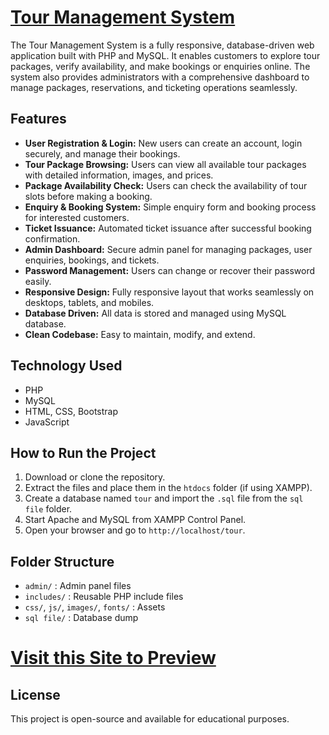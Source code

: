 # [Tour Management System](http://localhost/tour/tour/index.php)


The Tour Management System is a fully responsive, database-driven web application built with PHP and MySQL. It enables customers to explore tour packages, verify availability, and make bookings or enquiries online. The system also provides administrators with a comprehensive dashboard to manage packages, reservations, and ticketing operations seamlessly.

## Features

- **User Registration & Login:** New users can create an account, login securely, and manage their bookings.
- **Tour Package Browsing:** Users can view all available tour packages with detailed information, images, and prices.
- **Package Availability Check:** Users can check the availability of tour slots before making a booking.
- **Enquiry & Booking System:** Simple enquiry form and booking process for interested customers.
- **Ticket Issuance:** Automated ticket issuance after successful booking confirmation.
- **Admin Dashboard:** Secure admin panel for managing packages, user enquiries, bookings, and tickets.
- **Password Management:** Users can change or recover their password easily.
- **Responsive Design:** Fully responsive layout that works seamlessly on desktops, tablets, and mobiles.
- **Database Driven:** All data is stored and managed using MySQL database.
- **Clean Codebase:** Easy to maintain, modify, and extend.


## Technology Used

- PHP
- MySQL
- HTML, CSS, Bootstrap
- JavaScript

## How to Run the Project

1. Download or clone the repository.
2. Extract the files and place them in the `htdocs` folder (if using XAMPP).
3. Create a database named `tour` and import the `.sql` file from the `sql file` folder.
4. Start Apache and MySQL from XAMPP Control Panel.
5. Open your browser and go to `http://localhost/tour`.

## Folder Structure

- `admin/` : Admin panel files
- `includes/` : Reusable PHP include files
- `css/`, `js/`, `images/`, `fonts/` : Assets
- `sql file/` : Database dump


# [Visit this Site to Preview](http://localhost/tour/tour/index.php)


## License

This project is open-source and available for educational purposes.
